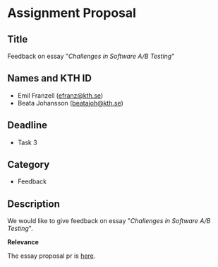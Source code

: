 # Assignment Proposal

## Title

Feedback on essay "_Challenges in Software A/B Testing_"

## Names and KTH ID

  - Emil Franzell (efranz@kth.se)
  - Beata Johansson (beatajoh@kth.se)

## Deadline

- Task 3

## Category

- Feedback

## Description

We would like to give feedback on essay "_Challenges in Software A/B Testing_".

**Relevance**

The essay proposal pr is [here](https://github.com/KTH/devops-course/pull/2199).